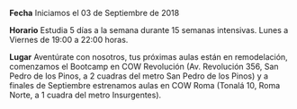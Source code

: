 __Fecha__
Iniciamos el 03 de Septiembre de 2018

__Horario__
Estudia 5 días a la semana durante 15 semanas intensivas. Lunes a Viernes de 19:00 a 22:00 horas.

__Lugar__
Aventúrate con nosotros, tus próximas aulas están en remodelación, comenzamos el Bootcamp en COW Revolución (Av. Revolución 356, San Pedro de los Pinos, a 2 cuadras del metro San Pedro de los Pinos) y a finales de Septiembre estrenamos aulas en COW Roma (Tonalá 10, Roma Norte, a 1 cuadra del metro Insurgentes).
